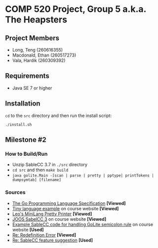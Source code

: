 # COMP 520 Project, Group 5 a.k.a. The Heapsters

## Project Members

* Long, Teng (260616355)
* Macdonald, Ethan (260517273)
* Vala, Hardik (260309392)

## Requirements

* Java SE 7 or higher

## Installation

`cd` to the `src` directory and then run the install script:

```
./install.sh
```

## Milestone #2

### How to Build/Run

* Unzip SableCC 3.7 in `./src` directory
* `cd src` and then `make build`
* `java golite.Main -[scan | parse | pretty | pptype| printTokens | dumpsymtab] [filename]`

### Sources

* [The Go Programming Language Specification](https://golang.org/ref/spec) **[Viewed]**
* [Tiny language example](http://www.sable.mcgill.ca/~hendren/520/2016/tiny/) on course website **[Viewed]**
* [Leo's MiniLang Pretty Printer](https://github.com/leo-teng-long/minipart2/blob/master/src/mini/PrettyPrinter.java) **[Viewed]**
* [JOOS SabelCC 3](http://www.sable.mcgill.ca/~hendren/520/2016/joos/jjoos-scc-3/) on course website **[Viewed]**
* [Example SableCC code for handling GoLite semicolon rule](http://www.sable.mcgill.ca/~hendren/520/2016/semicolon-test/) on course website **[Used]**
* [Re: Redefinition Error](http://www.sable.mcgill.ca/listarchives/sablecc-list/msg00639.html) **[Viewed]**
* [Re: SableCC feature suggestion](http://lists.sablecc.org/pipermail/sablecc-discussion/msg00144.html) **[Used]**
